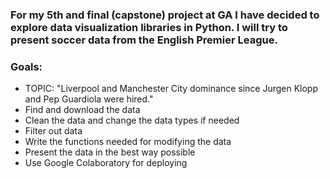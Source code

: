 ### For my 5th and final (capstone) project at GA I have decided to explore data visualization libraries in Python. I will try to present soccer data from the English Premier League.

### Goals:

- TOPIC: "Liverpool and Manchester City dominance since Jurgen Klopp and Pep Guardiola were hired."
- Find and download the data
- Clean the data and change the data types if needed
- Filter out data
- Write the functions needed for modifying the data
- Present the data in the best way possible
- Use Google Colaboratory for deploying
